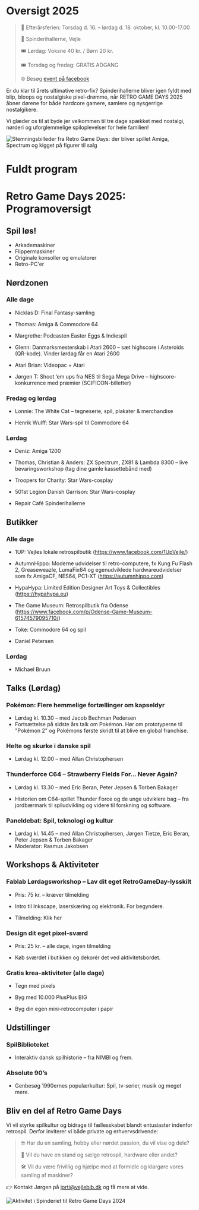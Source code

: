 <!-- BEGIN ARISE ------------------------------
Title:: "Spilkultur, historie og fællesskaber"

Author:: "Fablab Spinderihallerne, Vejle Museerne og Vejle Bibliotekerne"
Description:: "Retro Game Days er en fejring af spilkultur, historie og fællesskaber i uge 42: oplev nostalgi og nørderi når du hører lyden af de gamle maskiner"
Language:: "da"
Thumbnail:: "joystick-150x150.png"
Published Date:: "2025-06-17"
Modified Date:: "2025-10-03"

content_header:: "false"
rss_hide:: "true"
---- END ARISE \\ DO NOT MODIFY THIS LINE ---->

# Oversigt 2025

>📅  Efterårsferien: Torsdag d. 16. – lørdag d. 18. oktober, kl. 10.00-17.00 
>
>📍  Spinderihallerne, Vejle
>
>🎟️  Lørdag: Voksne 40 kr. / Børn 20 kr. 
>
>🎟️  Torsdag og fredag: GRATIS ADGANG
>
>🌐  Besøg [event på facebook](https://www.facebook.com/events/727221046554171)

Er du klar til årets ultimative retro-fix? Spinderihallerne bliver igen fyldt med blip, bloops og nostalgiske pixel-drømme, når RETRO GAME DAYS 2025 åbner dørene for både hardcore gamere, samlere og nysgerrige nostalgikere.

Vi glæder os til at byde jer velkommen til tre dage spækket med nostalgi, nørderi og uforglemmelige spiloplevelser for hele familien!

![Stemningsbilleder fra Retro Game Days: der bliver spillet Amiga, Spectrum og kigget på figurer til salg](RGD-stemning-02.jpg)

# Fuldt program

# Retro Game Days 2025: Programoversigt 

## Spil løs!
* Arkademaskiner 
* Flippermaskiner 
* Originale konsoller og emulatorer 
* Retro-PC'er 

## Nørdzonen 

### Alle dage 

* Nicklas D: Final Fantasy-samling 

* Thomas: Amiga & Commodore 64 

* Margrethe: Podcasten Easter Eggs & Indiespil 

* Glenn: Danmarksmesterskab i Atari 2600 – sæt highscore i Asteroids (QR-kode). Vinder lørdag får en Atari 2600 

* Atari Brian: Videopac + Atari 

* Jørgen T: Shoot ’em ups fra NES til Sega Mega Drive – highscore-konkurrence med præmier (SCIFICON-billetter) 

### Fredag og lørdag 

* Lonnie: The White Cat – tegneserie, spil, plakater & merchandise 

* Henrik Wulff: Star Wars-spil til Commodore 64 

### Lørdag 

* Deniz: Amiga 1200 

* Thomas, Christian & Anders: ZX Spectrum, ZX81 & Lambda 8300 – live bevaringsworkshop (tag dine gamle kassettebånd med) 

* Troopers for Charity: Star Wars-cosplay 

* 501st Legion Danish Garrison: Star Wars-cosplay 

* Repair Café Spinderihallerne 

 

## Butikker 

### Alle dage 

* 1UP: Vejles lokale retrospilbutik (https://www.facebook.com/1UpVejle/) 

* AutumnHippo: Moderne udvidelser til retro-computere, fx Kung Fu Flash 2, Greaseweazle, LumaFix64 og egenudviklede hardwareudvidelser som fx AmigaCF, NES64, PC1-XT (https://autumnhippo.com) 

* HypaHypa: Limited Edition Designer Art Toys & Collectibles (https://hypahypa.eu) 

* The Game Museum: Retrospilbutik fra Odense (https://www.facebook.com/p/Odense-Game-Museum-61574579095710/) 

* Toke: Commodore 64 og spil 

* Daniel Petersen 

### Lørdag 

* Michael Bruun 

## Talks (Lørdag) 

### Pokémon: Flere hemmelige fortællinger om kapseldyr 
* Lørdag kl. 10.30 – med Jacob Bechman Pedersen 
* Fortsættelse på sidste års talk om Pokémon. Hør om prototyperne til "Pokémon 2" og Pokémons første skridt til at blive en global franchise. 

### Helte og skurke i danske spil 
* Lørdag kl. 12.00 – med Allan Christophersen 

### Thunderforce C64 – Strawberry Fields For… Never Again? 
* Lørdag kl. 13.30 – med Eric Beran, Peter Jepsen & Torben Bakager 

* Historien om C64-spillet Thunder Force og de unge udviklere bag – fra jordbærmark til spiludvikling og videre til forskning og software. 

### Paneldebat: Spil, teknologi og kultur 

* Lørdag kl. 14.45 – med Allan Christophersen, Jørgen Tietze, Eric Beran, Peter Jepsen & Torben Bakager 
* Moderator: Rasmus Jakobsen 

## Workshops & Aktiviteter 

### Fablab Lørdagsworkshop – Lav dit eget RetroGameDay-lysskilt 

* Pris: 75 kr. – kræver tilmelding 

*  Intro til Inkscape, laserskæring og elektronik. For begyndere. 

*  Tilmelding: Klik her 

### Design dit eget pixel-sværd 

*  Pris: 25 kr. – alle dage, ingen tilmelding 

*  Køb sværdet i butikken og dekorér det ved aktivitetsbordet. 

### Gratis krea-aktiviteter (alle dage) 

* Tegn med pixels 

* Byg med 10.000 PlusPlus BIG 

* Byg din egen mini-retrocomputer i papir 

## Udstillinger 

### SpilBiblioteket 

* Interaktiv dansk spilhistorie – fra NIMBI og frem. 

### Absolute 90’s 

* Genbesøg 1990ernes populærkultur: Spil, tv-serier, musik og meget mere. 



## Bliv en del af Retro Game Days

Vi vil styrke spilkultur og bidrage til fællesskabet blandt entusiaster indenfor retrospil. Derfor inviterer vi både private og erhvervsdrivende:

>🤓 Har du en samling, hobby eller nørdet passion, du vil vise og dele?
>
>🛒 Vil du have en stand og sælge retrospil, hardware eller andet?
>
>🛠️ Vil du være frivillig og hjælpe med at formidle og klargøre vores samling af maskiner?

👉 Kontakt Jørgen på <jorti@vejlebib.dk> og få mere at vide.

![Aktivitet i Spinderiet til Retro Game Days 2024](RGD-stemning-01.jpg)

